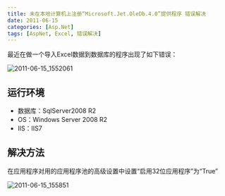 ```yaml
---
title: 未在本地计算机上注册“Microsoft.Jet.OleDb.4.0”提供程序 错误解决
date: 2011-06-15
categories: [Asp.Net]
tags: [AspNet, Excel, 错误解决]
---
```


最近在做一个导入Excel数据到数据库的程序出现了如下错误：

![2011-06-15_1552061](http://fwhyy.com/img/post/2011-06-15_1552061.png)

## 运行环境

* 数据库：SqlServer2008 R2
* OS：Windows Server 2008 R2
* IIS：IIS7

## 解决方法

在应用程序对用的应用程序池的高级设置中设置“启用32位应用程序”为“True”

![2011-06-15_155851](http://fwhyy.com/img/post/2011-06-15_155851.png)

